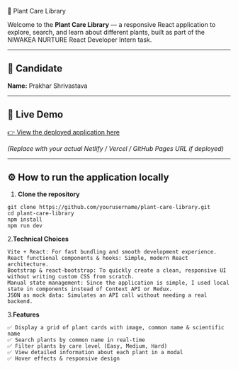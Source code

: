 🌱 Plant Care Library

Welcome to the **Plant Care Library** — a responsive React application to explore, search, and learn about different plants, built as part of the NIWAKEA NURTURE React Developer Intern task.

---

## 👤 Candidate
**Name:** Prakhar Shrivastava

---

## 🚀 Live Demo
[👉 View the deployed application here]([https://plant-care-for-living.netlify.app/])

*(Replace with your actual Netlify / Vercel / GitHub Pages URL if deployed)*

---

## ⚙️ How to run the application locally

1. **Clone the repository**
```
git clone https://github.com/yourusername/plant-care-library.git
cd plant-care-library
npm install
npm run dev
```
2.**Technical Choices**
```
Vite + React: For fast bundling and smooth development experience.
React functional components & hooks: Simple, modern React architecture.
Bootstrap & react-bootstrap: To quickly create a clean, responsive UI without writing custom CSS from scratch.
Manual state management: Since the application is simple, I used local state in components instead of Context API or Redux.
JSON as mock data: Simulates an API call without needing a real backend.
```
3.**Features**
```
✅ Display a grid of plant cards with image, common name & scientific name
✅ Search plants by common name in real-time
✅ Filter plants by care level (Easy, Medium, Hard)
✅ View detailed information about each plant in a modal
✅ Hover effects & responsive design
```



